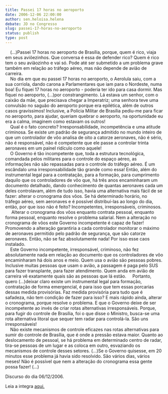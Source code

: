 ```yaml
---
title: Passei 17 horas no aeroporto
date: 2006-12-06 22:00:00
author: sen.heloisa.helena
debate: JD no Congresso
slug: passei-17-horas-no-aeroporto
status: publish 
type: post
---
```


    (...)Passei 17 horas no aeroporto de Brasília, porque, quem é rico, viaja em seus aviõezinhos. Que conversa é essa de defender rico? Quem é rico tem o seu aviãozinho e vai só. Pode até ser submetido a um problema grave também em relação ao tráfego aéreo, mas não depende de avião de carreira.   
    No dia em que eu passei 17 horas no aeroporto, o Aerolula saiu, com a sua corriola, dando carona a Parlamentares que iam para o Nordeste, numa boa! Eu fiquei 17 horas no aeroporto - poderia ter ido para casa dormir. Mas fiquei no aeroporto, (...)por constrangimento. Lá estava um senhor, com o caixão da mãe, que precisava chegar a Imperatriz; uma senhora teve uma convulsão no saguão do aeroporto porque era epilética, além de outros casos gravíssimos! Inclusive, a Polícia Militar de Brasília pediu-me para ficar no aeroporto, para ajudar, queriam quebrar o aeroporto, na oportunidade eu era a calma, imaginem como estavam os outros!   
    Qual é o fato concreto? Irresponsabilidade, incompetência e uma atitude criminosa. Se existe um padrão de segurança admitido no mundo inteiro de que um controlador de vôo analisa de oito a catorze aeronaves, não é sério, não é responsável, não é competente que ele passe a controlar trinta aeronaves em um painel ridículo como aquele!   
    O Governo é tão incompetente que, toda a estrutura tecnológica, comandada pelos militares para o controle do espaço aéreo, as informações não são repassadas para o controle do tráfego aéreo. É um escândalo uma irresponsabilidade tão grande como essa! Então, além do instrumental legal para a contratação, para a formação, para cumprimento daquilo que os controladores de vôo que, há três anos encaminharam um documento detalhado, dando conhecimento de quantas aeronaves cada um deles controlavam, além de tudo isso, havia uma alternativa mais fácil de se fazer: alterar o cronograma dos vôos. Se há determinado horário, no tráfego aéreo, sem aeronaves e é possível distribuí-las ao longo do dia, então, por que isso não é feito? Incompetentes, irresponsáveis, criminosos.  
     Alterar o cronograma dos vôos enquanto contrata pessoal, enquanto forma pessoal, enquanto resolve o problema salarial. Nem a alteração no cronograma de vôos este Governo incompetente é capaz de fazer! Promovendo a alteração garantiria a cada controlador monitorar o máximo de aeronaves permitido pelo padrão de segurança, que são catorze aeronaves. Então, não se faz absolutamente nada! Por isso esse caos instalado.   
    Este Governo incompetente, irresponsável, criminoso, não fez absolutamente nada em relação ao documento que os controladores de vôo encaminharam há dois anos e meio. Quem usa o avião são pessoas pobres. Inclusive muitas pessoas que usam o avião, a passagem é paga pelo SUS para fazer transplante, para fazer atendimento. Quem anda em avião de carreira vê exatamente quais são as pessoas que lá estão.     Portanto, quero (...)deixar claro existe um instrumental legal para formação, contratação de forma emergencial, é para isso que tem essas porcarias dessas medida provisórias. Faz medida provisória para tudo que é safadeza, não tem condição de fazer para isso? E mais rápido ainda, alterar o cronograma, porque resolve o problema. E que o Governo deixe de ser incompetente ao invés de criar rotas alternativas irresponsáveis. Porque, para fugir do controle de Brasília, foi o que disse o Ministro, busca-se uma rota alternativa litoral que sequer tem radar para controlá-la. São uns irresponsáveis!   
    Não existe mecanismos de controle eficazes nas rotas alternativas para sumir do controle de Brasília, que é onde a pressão estava maior. Quanto ao deslocamento de pessoal, se há problema em determinado centro de radar, tira-se pessoas de um lugar e as coloca em outro, esvaziando os mecanismos de controle desses setores. (...)Se o Governo quisesse, em 20 minutos esse problema já havia sido resolvido. São vários dias, vários meses! Não é possível que nem a alteração do cronograma essa gente possa fazer! (...)  
  
Discurso do dia 06/12/2006.  
  
Leia a integra [aqui.](http://www.senado.gov.br/sf/atividade/plenario/sessao/disc/listaDisc.asp?s=210.4.52.O)
